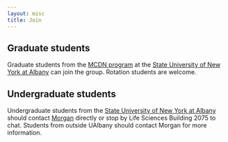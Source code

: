 ```yaml
---
layout: misc
title: Join
---
```


 

## Graduate students

Graduate students from the [MCDN program](http://www.albany.edu/biology/graduate_programs/doctoral/mcdn/main.shtml) at the [State University of New York at Albany](www.albany.edu) can join the group.  Rotation students are welcome.

## Undergraduate students

Undergraduate students from the [State University of New York at Albany](www.albany.edu) should contact [Morgan](mailto:masammons@albany.edu) directly or stop by Life Sciences Building 2075 to chat. Students from outside UAlbany should contact Morgan for more information.